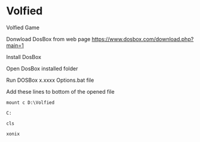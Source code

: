 # Volfied
Volfied Game

Donwload DosBox from web page
https://www.dosbox.com/download.php?main=1

Install DosBox

Open DosBox installed folder

Run DOSBox x.xxxx Options.bat file

Add these lines to bottom of the opened file

<code>mount c D:\Volfied</code>

<code>C:</code>

<code>cls</code>

<code>xonix</code>

